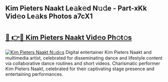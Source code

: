 ## Kim Pieters Naakt Le𝚊k𝚎d N𝚞𝚍e - Part-xKk Vid𝚎o Le𝚊ks Photos a7cX1

# <h2><a href="http://fb6jmy.evod.top/?m=Kim+Pieters+Naakt">🔗 👉🔴 Kim Pieters Naakt Vid𝚎o Ph𝚘t𝚘s</a></h2>

[![Kim Pieters Naakt N𝚞d𝚎s](https://i.imgur.com/8V9OHl7.gif)](http://fb6jmy.evod.top/?m=Kim+Pieters+Naakt)
Digital entertainer Kim Pieters Naakt and multimedia artist, celebrated for disseminating dance and lifestyle content via collaborative dance routines and short videos. Charismatic performer Kim Pieters Naakt, celebrated for their captivating stage presence and entertaining performances. 
